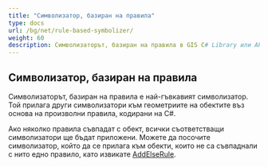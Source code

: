 ```yaml
---
title: "Символизатор, базиран на правила"
type: docs
url: /bg/net/rule-based-symbolizer/
weight: 60
description: Символизаторът, базиран на правила в GIS C# Library или API, прилага други символизатори към геометриите на обектите въз основа на произволни правила, кодирани на C#.
---
```


## **Символизатор, базиран на правила**
Символизаторът, базиран на правила е най-гъвкавият символизатор. Той прилага други символизатори към геометриите на обектите въз основа на произволни правила, кодирани на C#.

Ако няколко правила съвпадат с обект, всички съответстващи символизатори ще бъдат приложени. Можете да посочите символизатор, който да се прилага към обекти, които не са съвпаднали с нито едно правило, като извикате [AddElseRule](https://reference.aspose.com/gis/net/aspose.gis.rendering.symbolizers/rulebasedsymbolizer/methods/addelserule).
